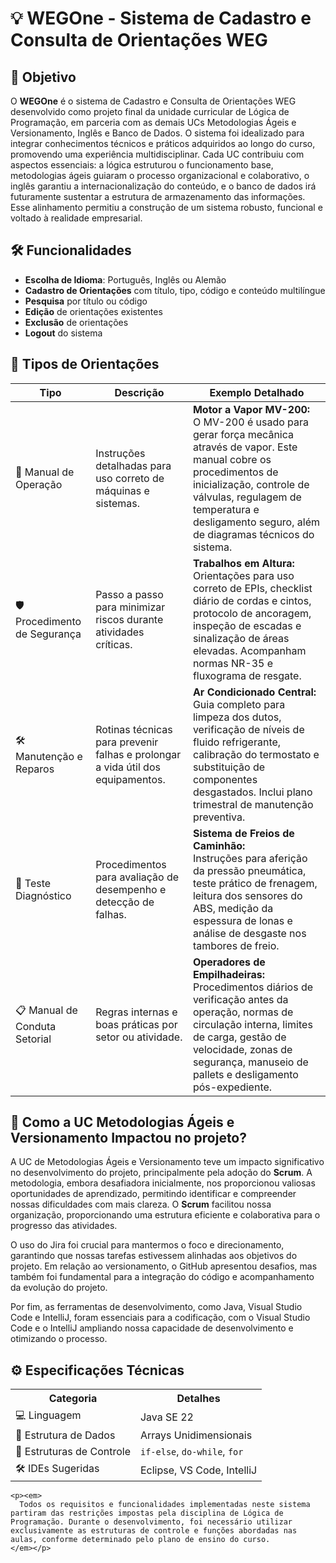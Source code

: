 <!DOCTYPE html>
<html lang="pt-BR">
<head>
  <meta charset="UTF-8">
</head>
<body>

  <h1>💡 WEGOne - Sistema de Cadastro e Consulta de Orientações WEG</h1>

  <div class="section">
    <h2>🎯 Objetivo</h2>
    <p>O <strong>WEGOne</strong> é o sistema de Cadastro e Consulta de Orientações WEG desenvolvido como projeto final da unidade curricular de Lógica de Programação, em parceria com as demais UCs Metodologias Ágeis e Versionamento, Inglês e Banco de Dados. O sistema foi idealizado para integrar conhecimentos técnicos e práticos adquiridos ao longo do curso, promovendo uma experiência multidisciplinar. Cada UC contribuiu com aspectos essenciais: a lógica estruturou o funcionamento base, metodologias ágeis guiaram o processo organizacional e colaborativo, o inglês garantiu a internacionalização do conteúdo, e o banco de dados irá futuramente sustentar a estrutura de armazenamento das informações. Esse alinhamento permitiu a construção de um sistema robusto, funcional e voltado à realidade empresarial.</p>
  </div>

  <div class="section">
    <h2>🛠️ Funcionalidades</h2>
    <ul>
      <li><strong>Escolha de Idioma</strong>: Português, Inglês ou Alemão</li>
      <li><strong>Cadastro de Orientações</strong> com título, tipo, código e conteúdo multilíngue</li>
      <li><strong>Pesquisa</strong> por título ou código</li>
      <li><strong>Edição</strong> de orientações existentes</li>
      <li><strong>Exclusão</strong> de orientações</li>
      <li><strong>Logout</strong> do sistema</li>
    </ul>
  </div>

  <div class="section">
    <h2>📂 Tipos de Orientações</h2>
    <table>
      <thead>
        <tr>
          <th>Tipo</th>
          <th>Descrição</th>
          <th>Exemplo Detalhado</th>
        </tr>
      </thead>
      <tbody>
        <tr>
          <td>📘 Manual de Operação</td>
          <td>Instruções detalhadas para uso correto de máquinas e sistemas.</td>
          <td>
            <strong>Motor a Vapor MV-200:</strong><br>
            O MV-200 é usado para gerar força mecânica através de vapor. Este manual cobre os procedimentos de inicialização, controle de válvulas, regulagem de temperatura e desligamento seguro, além de diagramas técnicos do sistema.
          </td>
        </tr>
        <tr>
          <td>🛡️ Procedimento de Segurança</td>
          <td>Passo a passo para minimizar riscos durante atividades críticas.</td>
          <td>
            <strong>Trabalhos em Altura:</strong><br>
            Orientações para uso correto de EPIs, checklist diário de cordas e cintos, protocolo de ancoragem, inspeção de escadas e sinalização de áreas elevadas. Acompanham normas NR-35 e fluxograma de resgate.
          </td>
        </tr>
        <tr>
          <td>🛠️ Manutenção e Reparos</td>
          <td>Rotinas técnicas para prevenir falhas e prolongar a vida útil dos equipamentos.</td>
          <td>
            <strong>Ar Condicionado Central:</strong><br>
            Guia completo para limpeza dos dutos, verificação de níveis de fluido refrigerante, calibração do termostato e substituição de componentes desgastados. Inclui plano trimestral de manutenção preventiva.
          </td>
        </tr>
        <tr>
          <td>🧪 Teste Diagnóstico</td>
          <td>Procedimentos para avaliação de desempenho e detecção de falhas.</td>
          <td>
            <strong>Sistema de Freios de Caminhão:</strong><br>
            Instruções para aferição da pressão pneumática, teste prático de frenagem, leitura dos sensores do ABS, medição da espessura de lonas e análise de desgaste nos tambores de freio.
          </td>
        </tr>
        <tr>
          <td>📋 Manual de Conduta Setorial</td>
          <td>Regras internas e boas práticas por setor ou atividade.</td>
          <td>
            <strong>Operadores de Empilhadeiras:</strong><br>
            Procedimentos diários de verificação antes da operação, normas de circulação interna, limites de carga, gestão de velocidade, zonas de segurança, manuseio de pallets e desligamento pós-expediente.
          </td>
        </tr>
      </tbody>
    </table>
  </div>

  <div class="section">
    <h2>📘 Como a UC Metodologias Ágeis e Versionamento Impactou no projeto?</h2>
    <p>
      A UC de Metodologias Ágeis e Versionamento teve um impacto significativo no desenvolvimento do projeto, principalmente pela adoção do <strong class="scrum">Scrum</strong>. A metodologia, embora desafiadora inicialmente, nos proporcionou valiosas oportunidades de aprendizado, permitindo identificar e compreender nossas dificuldades com mais clareza. O <strong class="scrum">Scrum</strong> facilitou nossa organização, proporcionando uma estrutura eficiente e colaborativa para o progresso das atividades.
    </p>
    <p>
      O uso do Jira foi crucial para mantermos o foco e direcionamento, garantindo que nossas tarefas estivessem alinhadas aos objetivos do projeto. Em relação ao versionamento, o GitHub apresentou desafios, mas também foi fundamental para a integração do código e acompanhamento da evolução do projeto.
    </p>
    <p>
      Por fim, as ferramentas de desenvolvimento, como Java, Visual Studio Code e IntelliJ, foram essenciais para a codificação, com o Visual Studio Code e o IntelliJ ampliando nossa capacidade de desenvolvimento e otimizando o processo.
    </p>
  </div>

  <div class="section">
    <h2>⚙️ Especificações Técnicas</h2>
    <table>
      <tr>
        <th>Categoria</th>
        <th>Detalhes</th>
      </tr>
      <tr>
        <td>💻 Linguagem</td>
        <td>Java SE 22</td>
      </tr>
      <tr>
        <td>🧠 Estrutura de Dados</td>
        <td>Arrays Unidimensionais</td>
      </tr>
      <tr>
        <td>🔁 Estruturas de Controle</td>
        <td><code>if-else</code>, <code>do-while</code>, <code>for</code></td>
      </tr>
      <tr>
        <td>🛠️ IDEs Sugeridas</td>
        <td>Eclipse, VS Code, IntelliJ</td>
      </tr>
    </table>

    <p><em>
      Todos os requisitos e funcionalidades implementadas neste sistema partiram das restrições impostas pela disciplina de Lógica de Programação. Durante o desenvolvimento, foi necessário utilizar exclusivamente as estruturas de controle e funções abordadas nas aulas, conforme determinado pelo plano de ensino do curso.
    </em></p>
  </div>

</body>
</html>
